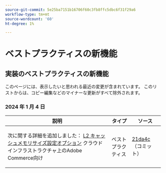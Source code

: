 ```yaml
---
source-git-commit: 5e25ba7151b16706f60c3fb8ffc5dbc6f31f29a6
workflow-type: tm+mt
source-wordcount: '60'
ht-degree: 1%

---
```

# ベストプラクティスの新機能

## 実装のベストプラクティスの新機能

このページには、表示したいと思われる最近の変更が含まれています。 このリストからは、コピー編集などのマイナーな更新がすべて除外されます。

### 2024 年 1 月 4 日

<table style="table-layout:auto;">
  <thead>
    <tr>
      <th>説明</th>
      <th>タイプ</th>
      <th>ソース</th>
    </tr>
  </thead>
  <tbody>
    <tr>
      <td><p>次に関する詳細を追加しました： <a href="https://experienceleague.adobe.com/docs/commerce-operations/implementation-playbook/best-practices/planning/redis-service-configuration.html">L2 キャッシュメモリサイズ設定オプション</a> クラウドインフラストラクチャ上のAdobe Commerce向け</p>
</td>
      <td>ベストプラクティス</td>
      <td><a href="https://github.com/AdobeDocs/commerce-operations.en/commit/21da4c22744dbb3b27b0dbe184b946788748a52e">21da4c</a> （コミット）</td>
    </tr>
  </tbody>
</table><!-- date_group --><!-- month_group --><!-- year_group -->
